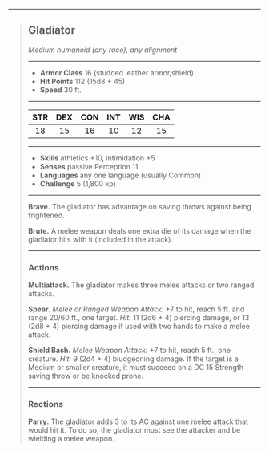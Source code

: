 ***
> ## Gladiator
> *Medium humanoid (any race), any alignment*
> 
> ***
> 
> - **Armor Class** 16 (studded leather armor,shield)
> - **Hit Points** 112 (15d8 + 45)
> - **Speed** 30 ft.
> 
> ***
> 
> |STR|DEX|CON|INT|WIS|CHA|
> |:---:|:---:|:---:|:---:|:---:|:---:|
> |18|15|16|10|12|15|
> 
> ***
> 
> - **Skills** athletics +10, intimidation +5
> - **Senses** passive Perception 11
> - **Languages** any one language (usually Common)
> - **Challenge** 5 (1,800 xp)
> 
> ***
> 
> **Brave.** The gladiator has advantage on saving throws against being frightened.
> 
> **Brute.** A melee weapon deals one extra die of its damage when the gladiator hits with it (included in the attack).
> 
> ***
> 
> ### Actions
> **Multiattack.** The gladiator makes three melee attacks or two ranged attacks.
> 
> **Spear.** *Melee or Ranged Weapon Attack:* +7 to hit, reach 5 ft. and range 20/60 ft., one target. *Hit:* 11 (2d6 + 4) piercing damage, or 13 (2d8 + 4) piercing damage if used with two hands to make a melee attack.
> 
> **Shield Bash.** *Melee Weapon Attack:* +7 to hit, reach 5 ft., one creature. *Hit:* 9 (2d4 + 4) bludgeoning damage. If the target is a Medium or smaller creature, it must succeed on a DC 15 Strength saving throw or be knocked prone.
> 
> ***
> 
> ### Rections
> **Parry.** The gladiator adds 3 to its AC against one melee attack that would hit it. To do so, the gladiator must see the attacker and be wielding a melee weapon.